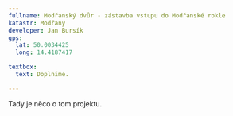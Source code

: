 ```yaml
---
fullname: Modřanský dvůr - zástavba vstupu do Modřanské rokle
katastr: Modřany
developer: Jan Bursík
gps:
  lat: 50.0034425
  long: 14.4187417

textbox:
  text: Doplníme.

---
```


Tady je něco o tom projektu.